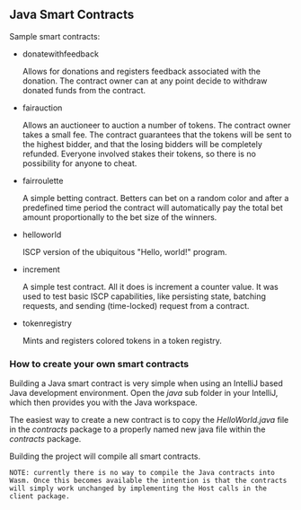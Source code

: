 ## Java Smart Contracts

Sample smart contracts:

- donatewithfeedback

    Allows for donations and registers feedback associated with the donation.
    The contract owner can at any point decide to withdraw donated funds
    from the contract.

- fairauction

    Allows an auctioneer to auction a number of tokens.
    The contract owner takes a small fee.
    The contract guarantees that the tokens will be sent to the highest bidder,
    and that the losing bidders will be completely refunded. 
    Everyone involved stakes their tokens, so there is no possibility for anyone
    to cheat.
    
- fairroulette

    A simple betting contract. Betters can bet on a random color and after
    a predefined time period the contract will automatically pay the total
    bet amount proportionally to the bet size of the winners. 
    
- helloworld

    ISCP version of the ubiquitous "Hello, world!" program.

- increment

    A simple test contract. All it does is increment a counter value.
    It was used to test basic ISCP capabilities, like persisting state,
    batching requests, and sending (time-locked) request from a contract.

- tokenregistry

    Mints and registers colored tokens in a token registry.

### How to create your own smart contracts

Building a Java smart contract is very simple when using an IntelliJ based
Java development environment. Open the _java_ sub folder in your IntelliJ,
which then provides you with the Java workspace.
 
The easiest way to create a new contract is to copy the _HelloWorld.java_ file
in the _contracts_ package to a properly named new java file within
the _contracts_ package.

Building the project will compile all smart contracts.

`NOTE: currently there is no way to compile the Java contracts into Wasm.
Once this becomes available the intention is that the contracts will simply work
unchanged by implementing the Host calls in the client package.`